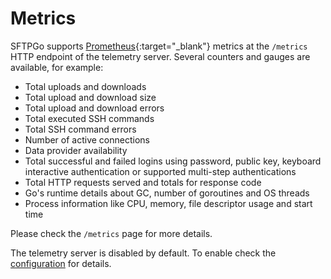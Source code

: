# Metrics

SFTPGo supports [Prometheus](https://prometheus.io/){:target="_blank"} metrics at the `/metrics` HTTP endpoint of the telemetry server.
Several counters and gauges are available, for example:

- Total uploads and downloads
- Total upload and download size
- Total upload and download errors
- Total executed SSH commands
- Total SSH command errors
- Number of active connections
- Data provider availability
- Total successful and failed logins using password, public key, keyboard interactive authentication or supported multi-step authentications
- Total HTTP requests served and totals for response code
- Go's runtime details about GC, number of goroutines and OS threads
- Process information like CPU, memory, file descriptor usage and start time

Please check the `/metrics` page for more details.

The telemetry server is disabled by default. To enable check the [configuration](config-file.md) for details.
